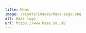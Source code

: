 ```yaml
---
title: Haas
image: /assets/images/Haas-Logo.png
alt: Haas logo
url: https://www.haas.co.uk/
---
```

